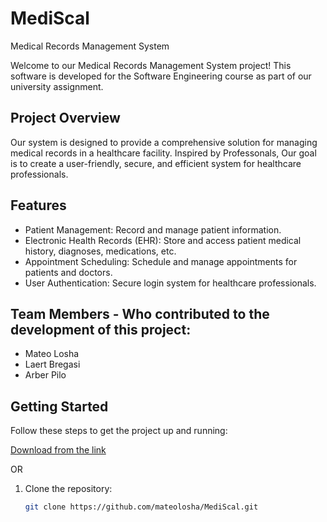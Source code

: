 # MediScal
Medical Records Management System

Welcome to our Medical Records Management System project! This software is developed for the Software Engineering course as part of our university assignment.

## Project Overview

Our system is designed to provide a comprehensive solution for managing medical records in a healthcare facility. Inspired by Professonals, Our goal is to create a user-friendly, secure, and efficient system for healthcare professionals.

## Features

- Patient Management: Record and manage patient information.
- Electronic Health Records (EHR): Store and access patient medical history, diagnoses, medications, etc.
- Appointment Scheduling: Schedule and manage appointments for patients and doctors.
- User Authentication: Secure login system for healthcare professionals.

## Team Members - Who contributed to the development of this project:

- Mateo Losha
- Laert Bregasi
- Arber Pilo

## Getting Started

Follow these steps to get the project up and running:


[Download from the link](https://www.example.com)

OR

1. Clone the repository:

   ```bash
   git clone https://github.com/mateolosha/MediScal.git

